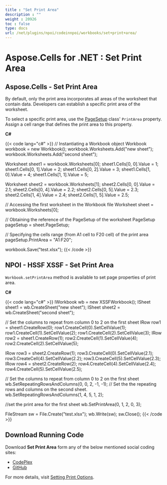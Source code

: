 ```yaml
---
title : "Set Print Area" 
description : "" 
weight : 20926 
toc : false
type: docs
url: /net/plugins/npoi/codeinnpoi/workbooks/set+print+area/
---
```


# Aspose.Cells for .NET : Set Print Area


## Aspose.Cells - Set Print Area

By default, only the print area incorporates all areas of the worksheet that contain data. Developers can establish a specific print area of the worksheet.

To select a specific print area, use the [PageSetup](http://www.aspose.com/docs/display/cellsnet/Aspose.Cells.PageSetup+Class) class' `PrintArea` property. Assign a cell range that defines the print area to this property.

**C#**

{{< code lang="c#" >}}
// Instantiating a Workbook object
Workbook workbook = new Workbook();
workbook.Worksheets.Add("new sheet");
workbook.Worksheets.Add("second sheet");

Worksheet sheet1 = workbook.Worksheets[0];
sheet1.Cells[0, 0].Value = 1;
sheet1.Cells[0, 1].Value = 2;
sheet1.Cells[0, 2].Value = 3;
sheet1.Cells[1, 0].Value = 4;
sheet1.Cells[1, 1].Value = 5;

Worksheet sheet2 = workbook.Worksheets[1];
sheet2.Cells[0, 0].Value = 2.1;
sheet2.Cells[0, 4].Value = 2.2;
sheet2.Cells[0, 5].Value = 2.3;
sheet2.Cells[1, 4].Value = 2.4;
sheet2.Cells[1, 5].Value = 2.5;

// Accessing the first worksheet in the Workbook file
Worksheet sheet = workbook.Worksheets[0];

// Obtaining the reference of the PageSetup of the worksheet
PageSetup pageSetup = sheet.PageSetup;

// Specifying the cells range (from A1 cell to F20 cell) of the print area
pageSetup.PrintArea = "A1:F20";

workbook.Save("test.xlsx");
{{< /code >}}

## NPOI - HSSF XSSF - Set Print Area

`Workbook.setPrintArea` method is available to set page properties of print area.

**C#**

{{< code lang="c#" >}}
IWorkbook wb = new XSSFWorkbook();
ISheet sheet1 = wb.CreateSheet("new sheet");
ISheet sheet2 = wb.CreateSheet("second sheet");

// Set the columns to repeat from column 0 to 2 on the first sheet
IRow row1 = sheet1.CreateRow(0);
row1.CreateCell(0).SetCellValue(1);
row1.CreateCell(1).SetCellValue(2);
row1.CreateCell(2).SetCellValue(3);
IRow row2 = sheet1.CreateRow(1);
row2.CreateCell(1).SetCellValue(4);
row2.CreateCell(2).SetCellValue(5);


IRow row3 = sheet2.CreateRow(1);
row3.CreateCell(0).SetCellValue(2.1);
row3.CreateCell(4).SetCellValue(2.2);
row3.CreateCell(5).SetCellValue(2.3);
IRow row4 = sheet2.CreateRow(2);
row4.CreateCell(4).SetCellValue(2.4);
row4.CreateCell(5).SetCellValue(2.5);

// Set the columns to repeat from column 0 to 2 on the first sheet
wb.SetRepeatingRowsAndColumns(0, 0, 2, -1, -1);
// Set the the repeating rows and columns on the second sheet.
wb.SetRepeatingRowsAndColumns(1, 4, 5, 1, 2);

//set the print area for the first sheet
wb.SetPrintArea(0, 1, 2, 0, 3);

FileStream sw = File.Create("test.xlsx");
wb.Write(sw);
sw.Close();
{{< /code >}}

## Download Running Code

Download **Set Print Area** form any of the below mentioned social coding sites:

*   [CodePlex](https://asposenpoi.codeplex.com/downloads/get/1479034)
*   [GitHub](https://github.com/aspose-cells/Aspose.Cells-for-.NET/releases/download/Aspose.Cells_vs_NPOI_1.0/Set.Print.Area.Aspose.Cells.zip)

For more details, visit [Setting Print Options](http://www.aspose.com/docs/display/cellsnet/Setting+Print+Options).


